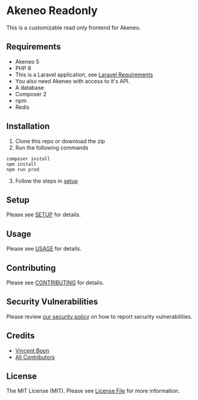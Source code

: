 # Akeneo Readonly

This is a customizable read only frontend for Akeneo.

## Requirements

- Akeneo 5
- PHP 8
- This is a Laravel application, see [Laravel Requirements](https://laravel.com/docs/master/deployment#server-requirements)
- You also need Akeneo with access to it's API.
- A database
- Composer 2
- npm
- Redis

## Installation

1. Clone this repo or download the zip
2. Run the following commands
```shell
composer install
npm install
npm run prod
```
3. Follow the steps in [setup](docs/SETUP.md)

## Setup

Please see [SETUP](docs/SETUP.md) for details.

## Usage

Please see [USAGE](docs/USAGE.md) for details.

## Contributing

Please see [CONTRIBUTING](.github/CONTRIBUTING.md) for details.

## Security Vulnerabilities

Please review [our security policy](../../security/policy) on how to report security vulnerabilities.

## Credits

- [Vincent Boon](https://github.com/VincentBean)
- [All Contributors](../../contributors)

## License

The MIT License (MIT). Please see [License File](LICENSE.md) for more information.
